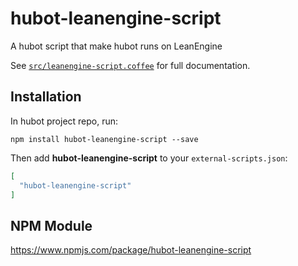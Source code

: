 # hubot-leanengine-script

A hubot script that make hubot runs on LeanEngine

See [`src/leanengine-script.coffee`](src/leanengine-script.coffee) for full documentation.

## Installation

In hubot project repo, run:

`npm install hubot-leanengine-script --save`

Then add **hubot-leanengine-script** to your `external-scripts.json`:

```json
[
  "hubot-leanengine-script"
]
```

## NPM Module

https://www.npmjs.com/package/hubot-leanengine-script
